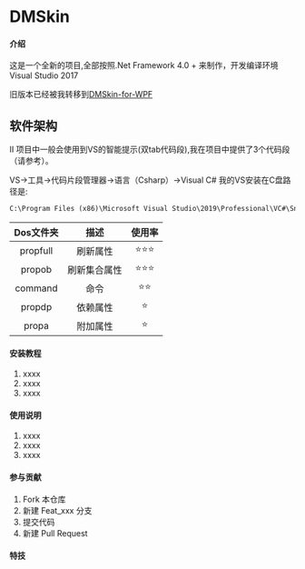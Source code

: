 # DMSkin

#### 介绍
这是一个全新的项目,全部按照.Net Framework 4.0 + 来制作，开发编译环境Visual Studio 2017

旧版本已经被我转移到[DMSkin-for-WPF](https://github.com/944095635/DMSkin-for-WPF)

## 软件架构

Ⅱ 项目中一般会使用到VS的智能提示(双tab代码段),我在项目中提供了3个代码段（请参考）。

VS->工具->代码片段管理器->语言（Csharp）->Visual C#
我的VS安装在C盘路径是:
````xml
C:\Program Files (x86)\Microsoft Visual Studio\2019\Professional\VC#\Snippets\2052\Visual C#
````

| Dos文件夹                | 描述   |使用率   |
| :----:              | :---:          | :---:          |
| propfull  |  刷新属性       |⭐⭐⭐|
| propob  |  刷新集合属性       |⭐⭐⭐|
| command   | 命令        |⭐⭐|
| propdp    | 依赖属性    |⭐|
| propa    | 附加属性    |⭐|


#### 安装教程

1. xxxx
2. xxxx
3. xxxx

#### 使用说明

1. xxxx
2. xxxx
3. xxxx

#### 参与贡献

1. Fork 本仓库
2. 新建 Feat_xxx 分支
3. 提交代码
4. 新建 Pull Request


#### 特技

